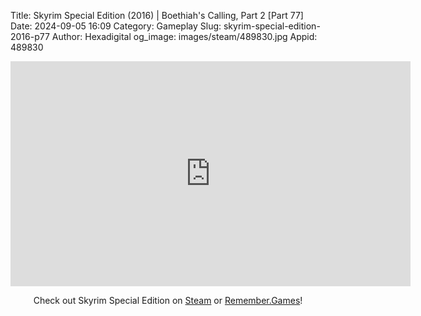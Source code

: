Title: Skyrim Special Edition (2016) | Boethiah's Calling, Part 2 [Part 77]
Date: 2024-09-05 16:09
Category: Gameplay
Slug: skyrim-special-edition-2016-p77
Author: Hexadigital
og_image: images/steam/489830.jpg
Appid: 489830

<center><iframe src="https://www.youtube.com/embed/3gpW2Wy8s0c?feature=oembed" allow="accelerometer; autoplay; encrypted-media; gyroscope; picture-in-picture" width="640" height="360" frameborder="0"></iframe>

Check out Skyrim Special Edition on [Steam](https://store.steampowered.com/app/489830/?curator_clanid=34633900) or [Remember.Games](https://remember.games/game/164/the-elder-scrolls-v-skyrim-special-edition/)!</center>